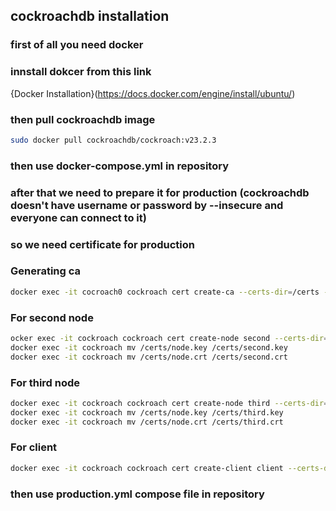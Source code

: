 ## cockroachdb installation 

### first of all you need docker
### innstall dokcer from this link 
{Docker Installation}(https://docs.docker.com/engine/install/ubuntu/)
### then pull cockroachdb image 
```bash
sudo docker pull cockroachdb/cockroach:v23.2.3
```
### **then use docker-compose.yml in repository**

###  after that we need to prepare it for production (cockroachdb doesn't have username or password by --insecure and everyone can connect to it)
### so we need certificate for production
### Generating ca
```bash
docker exec -it cocroach0 cockroach cert create-ca --certs-dir=/certs --ca-key=/certs/ca.key
```
### For second node
```bash 
ocker exec -it cockroach cockroach cert create-node second --certs-dir=/certs --ca-key=/certs/ca.key
docker exec -it cockroach mv /certs/node.key /certs/second.key
docker exec -it cockroach mv /certs/node.crt /certs/second.crt
```
### For third node
```bash
docker exec -it cockroach cockroach cert create-node third --certs-dir=/certs --ca-key=/certs/ca.key
docker exec -it cockroach mv /certs/node.key /certs/third.key
docker exec -it cockroach mv /certs/node.crt /certs/third.crt
```
### For client
```bash
docker exec -it cockroach cockroach cert create-client client --certs-dir=/certs --ca-key=/certs/ca.key
```
### then use production.yml compose file in repository
